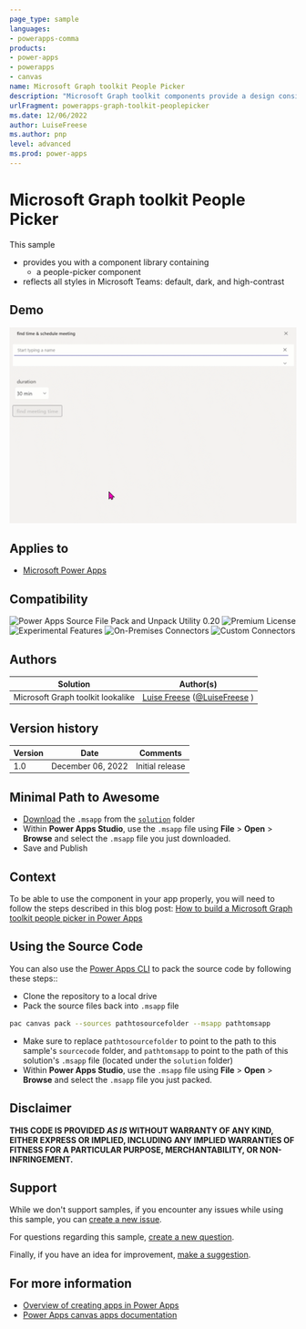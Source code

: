 ```yaml
---
page_type: sample
languages:
- powerapps-comma
products:
- power-apps
- powerapps
- canvas
name: Microsoft Graph toolkit People Picker
description: "Microsoft Graph toolkit components provide a design consistent way to work with Graph API - This component library aims to mimic them for Power Apps"
urlFragment: powerapps-graph-toolkit-peoplepicker
ms.date: 12/06/2022
author: LuiseFreese
ms.author: pnp
level: advanced
ms.prod: power-apps
---
```



# Microsoft Graph toolkit People Picker

This sample

* provides you with a component library containing
  * a people-picker component
* reflects all styles in Microsoft Teams: default, dark, and high-contrast

## Demo

![people picker in action](assets/pp.gif)

## Applies to

* [Microsoft Power Apps](https://docs.microsoft.com/powerapps/)

## Compatibility

![Power Apps Source File Pack and Unpack Utility 0.20](https://img.shields.io/badge/Packing%20Tool-0.20-green.svg)
![Premium License](https://img.shields.io/badge/Premium%20Power%20Apps%20license%20-yes-red "Premium Power Apps license required")
![Experimental Features](https://img.shields.io/badge/Experimental%20Features-No-green.svg "Does not rely on experimental features")
![On-Premises Connectors](https://img.shields.io/badge/On--Premises%20Connectors-No-green.svg "Does not use on-premise connectors")
![Custom Connectors](https://img.shields.io/badge/Custom%20Connectors-yes-red.svg "Does use custom connectors")

## Authors

Solution|Author(s)
--------|---------
Microsoft Graph toolkit lookalike| [Luise Freese](https://github.com/luisefreese) ([@LuiseFreese](https://www.twitter.com/LuiseFreese) )

## Version history

Version|Date|Comments
-------|----|--------
1.0|December 06, 2022 |Initial release

## Minimal Path to Awesome

* [Download](https://github.com/pnp/powerapps-samples/raw/main/samples/fluentui-for-teams-theme/solution/MGT%20components.msapp) the `.msapp` from the [`solution`](https://github.com/pnp/powerapps-samples/tree/main/samples/fluentui-for-teams-theme/solution) folder
* Within **Power Apps Studio**, use the `.msapp` file using **File** > **Open** > **Browse** and select the `.msapp` file you just downloaded.
* Save and Publish

## Context

To be able to use the component in your app properly, you will need to follow the steps described in this blog post: [How to build a Microsoft Graph toolkit people picker in Power Apps](https://m365princess.com/microsoft-graph-people-picker-power-apps)

## Using the Source Code

You can also use the [Power Apps CLI](https://docs.microsoft.com/powerapps/developer/data-platform/powerapps-cli) to pack the source code by following these steps::

* Clone the repository to a local drive
* Pack the source files back into `.msapp` file

``` bash
pac canvas pack --sources pathtosourcefolder --msapp pathtomsapp
```

* Make sure to replace `pathtosourcefolder` to point to the path to this sample's `sourcecode` folder, and `pathtomsapp` to point to the path of this solution's `.msapp` file (located under the `solution` folder)
* Within **Power Apps Studio**, use the `.msapp` file using **File** > **Open** > **Browse** and select the `.msapp` file you just packed.

## Disclaimer

**THIS CODE IS PROVIDED *AS IS* WITHOUT WARRANTY OF ANY KIND, EITHER EXPRESS OR IMPLIED, INCLUDING ANY IMPLIED WARRANTIES OF FITNESS FOR A PARTICULAR PURPOSE, MERCHANTABILITY, OR NON-INFRINGEMENT.**

## Support

While we don't support samples, if you encounter any issues while using this sample, you can [create a new issue](https://github.com/pnp/powerapps-samples/issues/new?assignees=&labels=Needs%3A+Triage+%3Amag%3A%2Ctype%3Abug-suspected&template=bug-report.yml&sample=fluentui-custom-theme&authors=@fabiofranzini&title=fluentui-custom-theme%20-%20).

For questions regarding this sample, [create a new question](https://github.com/pnp/powerapps-samples/issues/new?assignees=&labels=Needs%3A+Triage+%3Amag%3A%2Ctype%3Abug-suspected&template=question.yml&sample=fluentui-custom-theme&authors=@fabiofranzini&title=fluentui-custom-theme%20-%20).

Finally, if you have an idea for improvement, [make a suggestion](https://github.com/pnp/powerapps-samples/issues/new?assignees=&labels=Needs%3A+Triage+%3Amag%3A%2Ctype%3Abug-suspected&template=suggestion.yml&sample=fluentui-custom-theme&authors=@fabiofranzini&title=fluentui-custom-theme%20-%20).

## For more information

* [Overview of creating apps in Power Apps](https://docs.microsoft.com/powerapps/maker/)
* [Power Apps canvas apps documentation](https://docs.microsoft.com//powerapps/maker/canvas-apps/)
